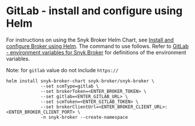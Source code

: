 # GitLab - install and configure using Helm

For instructions on using the Snyk Broker Helm Chart, see [Install and configure Broker using Helm](../install-and-configure-broker-using-helm.md). The command to use follows. Refer to [GitLab - environment variables for Snyk Broker](gitlab-environment-variables-for-snyk-broker.md) for definitions of the environment variables.

Note: for `gitlab` value do not include `https://`

```
helm install snyk-broker-chart snyk-broker/snyk-broker \
             --set scmType=gitlab \
             --set brokerToken=<ENTER_BROKER_TOKEN> \
             --set gitlab=<ENTER_GITLAB_URL> \
             --set scmToken=<ENTER_GITLAB_TOKEN> \
             --set brokerClientUrl=<ENTER_BROKER_CLIENT_URL>:<ENTER_BROKER_CLIENT_PORT> \
             -n snyk-broker --create-namespace
```
